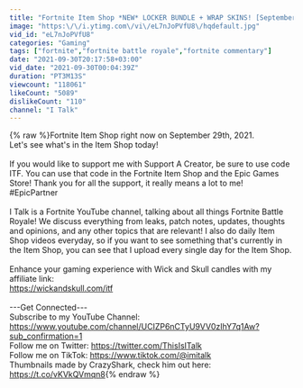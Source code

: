 ```yaml
---
title: "Fortnite Item Shop *NEW* LOCKER BUNDLE + WRAP SKINS! [September 29th, 2021] (Fortnite Battle Royale)"
image: "https:\/\/i.ytimg.com\/vi\/eL7nJoPVfU8\/hqdefault.jpg"
vid_id: "eL7nJoPVfU8"
categories: "Gaming"
tags: ["fortnite","fortnite battle royale","fortnite commentary"]
date: "2021-09-30T20:17:58+03:00"
vid_date: "2021-09-30T00:04:39Z"
duration: "PT3M13S"
viewcount: "118061"
likeCount: "5089"
dislikeCount: "110"
channel: "I Talk"
---
```

{% raw %}Fortnite Item Shop right now on September 29th, 2021.<br />Let's see what's in the Item Shop today!<br /><br />If you would like to support me with Support A Creator, be sure to use code ITF. You can use that code in the Fortnite Item Shop and the Epic Games Store! Thank you for all the support, it really means a lot to me! #EpicPartner<br /><br />I Talk is a Fortnite YouTube channel, talking about all things Fortnite Battle Royale! We discuss everything from leaks, patch notes, updates, thoughts and opinions, and any other topics that are relevant! I also do daily Item Shop videos everyday, so if you want to see something that's currently in the Item Shop, you can see that I upload every single day for the Item Shop.<br /><br />Enhance your gaming experience with Wick and Skull candles with my affiliate link: <br /><a rel="nofollow" target="blank" href="https://wickandskull.com/itf">https://wickandskull.com/itf</a><br /><br />---Get Connected---<br />Subscribe to my YouTube Channel: <a rel="nofollow" target="blank" href="https://www.youtube.com/channel/UCIZP6nCTyU9VV0zIhY7q1Aw?sub_confirmation=1">https://www.youtube.com/channel/UCIZP6nCTyU9VV0zIhY7q1Aw?sub_confirmation=1</a><br />Follow me on Twitter: <a rel="nofollow" target="blank" href="https://twitter.com/ThisIsITalk">https://twitter.com/ThisIsITalk</a><br />Follow me on TikTok: <a rel="nofollow" target="blank" href="https://www.tiktok.com/@imitalk">https://www.tiktok.com/@imitalk</a><br />Thumbnails made by CrazyShark, check him out here: <a rel="nofollow" target="blank" href="https://t.co/vKVkQVmqn8">https://t.co/vKVkQVmqn8</a>{% endraw %}
